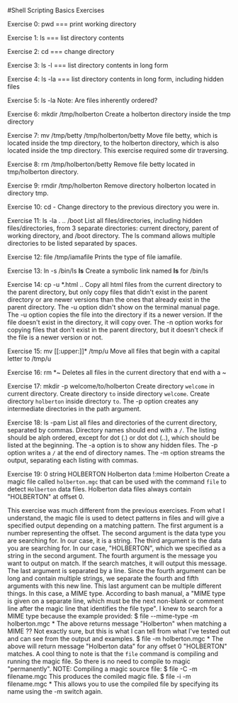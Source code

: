 #Shell Scripting Basics Exercises

Exercise 0:
  pwd === print working directory

Exercise 1:
  ls === list directory contents

Exercise 2:
  cd === change directory

Exercise 3:
  ls -l === list directory contents in long form

Exercise 4:
  ls -la === list directory contents in long form, including hidden files

Exercise 5:
  ls -la
  Note: Are files inherently ordered?

Exercise 6:
  mkdir /tmp/holberton
  Create a holberton directory inside the tmp directory

Exercise 7:
  mv /tmp/betty /tmp/holberton/betty
  Move file betty, which is located inside the tmp directory, to the holberton directory, which is also located inside the tmp directory.
  This exercise required some dir traversing.

Exercise 8:
  rm /tmp/holberton/betty
  Remove file betty located in tmp/holberton directory.

Exercise 9:
  rmdir /tmp/holberton
  Remove directory holberton located in directory tmp.

Exercise 10:
  cd -
  Change directory to the previous directory you were in.

Exercise 11:
  ls -la . .. /boot
  List all files/directories, including hidden files/directories, from 3 separate directories: current directory, parent of working directory, and /boot directory.
  The ls command allows multiple directories to be listed separated by spaces.

Exercise 12:
  file /tmp/iamafile
  Prints the type of file iamafile.

Exercise 13:
  ln -s /bin/ls __ls__
  Create a symbolic link named __ls__ for /bin/ls

Exercise 14:
  cp -u *.html ..
  Copy all html files from the current directory to the parent directory, but only copy files that didn't exist in the parent directory or are newer versions than the ones that already exist in the parent directory.
  The -u option didn't show on the terminal manual page. The -u option copies the file into the directory if its a newer version. If the file doesn't exist in the directory, it will copy over.
  The -n option works for copying files that don't exist in the parent directory, but it doesn't check if the file is a newer version or not.

Exercise 15:
  mv [[:upper:]]* /tmp/u
  Move all files that begin with a capital letter to /tmp/u

Exercise 16:
  rm *~
  Deletes all files in the current directory that end with a ~

Exercise 17:
  mkdir -p welcome/to/holberton
  Create directory `welcome` in current directory. Create directory `to` inside directory `welcome`. Create directory `holberton` inside directory `to`.
  The -p option creates any intermediate directories in the path argument.

Exercise 18:
  ls -pam
  List all files and directories of the current directory, separated by commas. Directory names should end with a `/`. The listing should be alph ordered, except for dot (.) or dot dot (..), which should be listed at the beginning.
  The -a option is to show any hidden files.
  The -p option writes a `/` at the end of directory names.
  The -m option streams the output, separating each listing with commas.

Exercise 19:
  0 string HOLBERTON Holberton data
  !:mime Holberton
  Create a magic file called `holberton.mgc` that can be used with the command `file` to detect `Holberton` data files. Holberton data files always contain "HOLBERTON" at offset 0.

  This exercise was much different from the previous exercises. From what I understand, the magic file is used to detect patterns in files and will give a specified output depending on a matching pattern.
  The first argument is a number representing the offset.
  The second argument is the data type you are searching for. In our case, it is a string.
  The third argument is the data you are searching for. In our case, "HOLBERTON", which we specified as a string in the second argument.
  The fourth argument is the message you want to output on match. If the search matches, it will output this message.
  The last argument is separated by a line. Since the fourth argument can be long and contain multiple strings, we separate the fourth and fifth arguments with this new line. This last argument can be multiple different things. In this case, a MIME type.
  According to bash manual, a "MIME type is given on a separate line, which must be the next non-blank or comment line after the magic line that identifies the file type".
  I knew to search for a MIME type because the example provided:
  $ file --mime-type -m holberton.mgc *
  The above returns message "Holberton" when matching a MIME ?? Not exactly sure, but this is what I can tell from what I've tested out and can see from the output and examples.
  $ file -m holberton.mgc *
  The above will return message "Holberton data" for any offset 0 "HOLBERTON" matches.
  A cool thing to note is that the `file` command is compiling and running the magic file. So there is no need to compile to magic "permanently".
  NOTE: Compiling a magic source file:
  $ file -C -m filename.mgc
  This produces the comiled magic file.
  $ file -i -m filename.mgc *
  This allows you to use the compiled file by specifying its name using the -m switch again.
